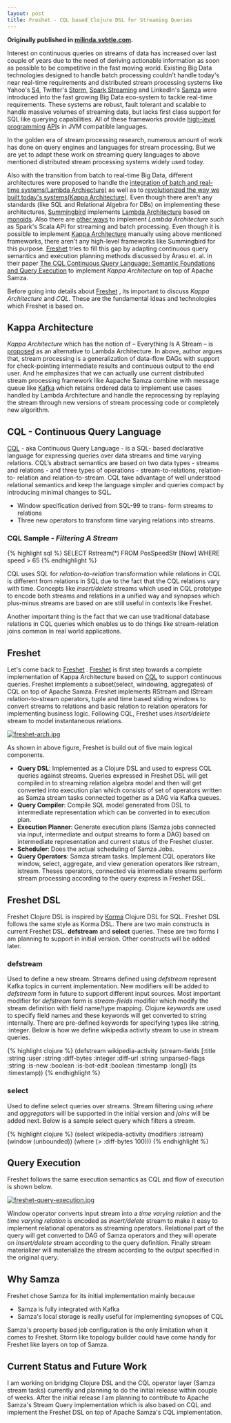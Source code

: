 ```yaml
---
layout: post
title: Freshet - CQL based Clojure DSL for Streaming Queries
---
```


**Originally published in [milinda.svbtle.com](http://milinda.svbtle.com/freshet-cql-based-clojure-dsl-for-streaming-queries).**

Interest on continuous queries on streams of data has increased over last couple of years due to the need of deriving actionable information as soon as possible to be competitive in the fast moving world. Existing Big Data technologies designed to handle batch processing couldn't handle today's near real-time requirements and distributed stream processing systems like Yahoo's [S4](http://incubator.apache.org/s4/), Twitter's [Storm](https://storm.apache.org/), [Spark Streaming](https://spark.apache.org/streaming/) and LinkedIn's [Samza](http://samza.incubator.apache.org/) were introduced into the fast growing Big Data eco-system to tackle real-time requirements. These systems are robust, fault tolerant and scalable to handle massive volumes of streaming data, but lacks first class support for SQL like querying capabilities. All of these frameworks provide [high-level](http://samza.incubator.apache.org/learn/documentation/0.8/api/overview.html) [programming](https://storm.apache.org/documentation/Trident-tutorial.html) [API](https://spark.apache.org/docs/latest/streaming-programming-guide.html)s in JVM compatible languages.

In the golden era of stream processing research, numerous amount of work has done on query engines and languages for stream processing. But we are yet to adapt these work on streaming query languages to above mentioned distributed stream processing systems widely used today.

Also with the transition from batch to real-time Big Data, different architectures were proposed to handle the [integration of batch and real-time systems(Lambda Archiecture)](http://lambda-architecture.net/) as well as to [revolutionized the way we built today's systems(Kappa Architecture)](http://www.kappa-architecture.com/). Even though there aren't any standards (like SQL and Relational Algebra for DBs) on implementing these architectures, [Summingbird](https://github.com/twitter/summingbird) implements [Lambda Architecture](http://lambda-architecture.net/) based on [monoids](http://en.wikipedia.org/wiki/Monoid). Also there are [other ways](http://spark-summit.org/2014/talk/applying-the-lambda-architecture-with-spark) to implement *Lambda Architecture* such as Spark's Scala API for streaming and batch processing. Even though it is possible to implement [Kappa Architecture](http://www.kappa-architecture.com/) manually using above mentioned frameworks, there aren't any high-level frameworks like Summingbird for this purpose. [Freshet](https://github.com/milinda/Freshet) tries to fill this gap by adapting continuous query semantics and execution planning methods discussed by Arasu et. al. in their paper [The CQL Continuous Query Language: Semantic Foundations and Query Execution](https://cs.uwaterloo.ca/~david/cs848/stream-cql.pdf) to implement *Kappa Architecture* on top of Apache Samza.

Before going into details about [Freshet](https://github.com/milinda/Freshet) , its important to discuss *Kappa Architecture* and *CQL*. These are the fundamental ideas and technologies which Freshet is based on.

## Kappa Architecture

*Kappa Architecture* which has the notion of – Everything Is A Stream – is [proposed](http://radar.oreilly.com/2014/07/questioning-the-lambda-architecture.html) as an alternative to Lambda Architecture. In above, author  argues that, stream processing is a generalization of data-flow DAGs with support for check-pointing intermediate results and continuous output to the end user. And he emphasizes that we can actually use current distributed stream processing framework like Aapache Samza combine with message queue like [Kafka](http://kafka.apache.org/) which retains ordered data to implement use cases handled by Lambda Architecture and handle the reprocessing by replaying the stream through new versions of stream processing code or completely new algorithm.

## CQL - Continuous Query Language

[CQL](https://cs.uwaterloo.ca/~david/cs848/stream-cql.pdf) - aka Continuous Query Language - is a SQL- based declarative language for expressing queries over data streams and time varying relations. CQL’s abstract semantics are based on two data types - streams and relations - and three types of operations - stream-to-relations, relation-to- relation and relation-to-stream. CQL take advantage of well understood relational semantics and keep the language simpler and queries compact by introducing minimal changes to SQL.

- Window specification derived from SQL-99 to trans- form streams to relations
- Three new operators to transform time varying relations into streams.

### CQL Sample - *Filtering A Stream*

{% highlight sql %}
SELECT Rstream(*)
  FROM PosSpeedStr [Now]
  WHERE speed > 65
{% endhighlight %}




CQL uses SQL for *relation-to-relation* transformation while relations in CQL is different from relations in SQL due to the fact that the CQL relations vary with time. Concepts like *insert/delete* streams which used in CQL prototype to encode both streams and relations in a unified way and synopses which plus-minus streams are based on are still useful in contexts like Freshet.

Another important thing is the fact that we can use traditional database relations in CQL queries which enables us to do things like stream-relation joins common in real world applications.

## Freshet

Let's come back to [Freshet](https://github.com/milinda/Freshet) . [Freshet](https://github.com/milinda/Freshet)  is first step towards a complete implementation of Kappa Architecture based on [CQL](https://cs.uwaterloo.ca/~david/cs848/stream-cql.pdf) to support continuous queries. Freshet implements a subset(select, windowing, aggregates) of CQL on top of Apache Samza. Freshet implements RStream and IStream relation-to-stream operators, tuple and time based sliding windows to convert streams to relations and basic relation to relation operators for implementing business logic. Following CQL, Freshet uses *insert/delete* stream to model instantaneous relations.

[![freshet-arch.jpg](https://d23f6h5jpj26xu.cloudfront.net/bzsmth0xzik1jq_small.jpg)](http://img.svbtle.com/bzsmth0xzik1jq.jpg)

As shown in above figure, Freshet is build out of five main logical components.

* **Query DSL**: Implemented as a Clojure DSL and used to express CQL queries against streams. Queries expressed in Freshet DSL will get compiled in to streaming relation algebra model and then will get converted into execution plan which consists of set of operators written as Samza stream tasks connected together as a DAG via Kafka queues.
* **Query Compiler**: Compile SQL model generated from DSL to intermediate representation which can be converted in to execution plan.
* **Execution Planner**: Generate execution plans (Samza jobs connected via input, intermediate and output streams to form a DAG) based on intermediate representation and current status of the Freshet cluster.
* **Scheduler**: Does the actual scheduling of Samza Jobs.
* **Query Operators**: Samza stream tasks. Implement
CQL operators like window, select, aggregate, and view generation operators like rstream, istream. Theses operators, connected via intermediate streams perform stream processing according to the query express in Freshet DSL.

## Freshet DSL

Freshet Clojure DSL is inspired by [Korma](http://sqlkorma.com/) Clojure DSL for SQL. Freshet DSL follows the same style as Korma DSL. There are two main constructs in current Freshet DSL. **defstream** and **select** queries. These are two forms I am planning to support in initial version. Other constructs will be added later.

### defstream

Used to define a new stream. Streams defined using *defstream* represent Kafka topics in current implementation. New modifiers will be added to *defstream* form in future to support different input sources. Most important modifier for *defstream* form is *stream-fields* modifier which modify the stream definition with field name/type mapping. Clojure *keywords* are used to specify field names and these keywords will get converted to string internally. There are pre-defined keywords for specifying types like :string, :integer. Below is how we define wikipedia activity stream to use in stream queries.

{% highlight clojure %}
(defstream wikipedia-activity
  (stream-fields [:title :string
    :user :string
    :diff-bytes :integer
    :diff-url :string
    :unparsed-flags :string
    :is-new :boolean
    :is-bot-edit :boolean
    :timestamp :long])
    (ts :timestamp))
{% endhighlight %}


### select

Used to define select queries over streams. Stream filtering using *where* and *aggregators* will be supported in the initial version and *joins* will be added next. Below is a sample select query which filters a stream.

{% highlight clojure %}
    (select wikipedia-activity
      (modifiers :istream)
      (window (unbounded))
      (where (> :diff-bytes 100)))
{% endhighlight %}


## Query Execution

Freshet follows the same execution semantics as CQL and flow of execution is shown below.

[![freshet-query-execution.jpg](https://d23f6h5jpj26xu.cloudfront.net/csdnd7s46rbvq_small.jpg)](http://img.svbtle.com/csdnd7s46rbvq.jpg)

Window operator converts input stream into a *time varying relation* and the *time varying relation* is encoded as *insert/delete* stream to make it easy to implement relational operators as streaming operators. Relational part of the query will get converted to DAG of Samza operators and they will operate on *insert/delete* stream according to the query definition. Finally stream materializer will materialize the stream according to the output specified in the original query.

## Why Samza

Freshet chose Samza for its initial implementation mainly because

* Samza is fully integrated with Kafka
* Samza's local storage is really useful for implementing synopses of CQL

Samza's property based job configuration is the only limitation when it comes to Freshet. Storm like topology builder could have come handy for Freshet like layers on top of Samza.

## Current Status and Future Work

I am working on bridging Clojure DSL and the CQL operator layer (Samza stream tasks) currently and planning to do the initial release within couple of weeks. After the initial release I am planning to contribute to Apache Samza's Stream Query implementation which is also based on CQL and implement the Freshet DSL on top of Apache Samza's CQL implementation.
